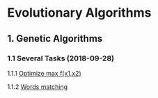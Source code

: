 # Evolutionary Algorithms

## 1. Genetic Algorithms

### 1.1 Several Tasks (2018-09-28)

1.1.1 [Optimize max f(x1,x2)](https://github.com/cxyvlf/EA_learning/blob/master/1.1.1%20maxf(x1%2Cx2).py)

1.1.2 [Words matching]()

